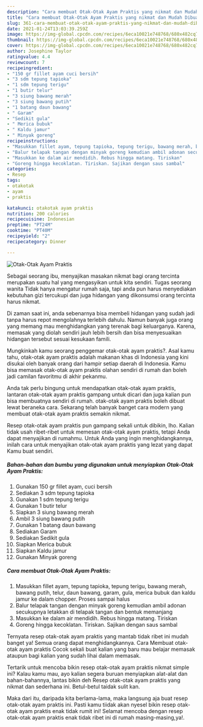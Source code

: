 ```yaml
---
description: "Cara membuat Otak-Otak Ayam Praktis yang nikmat dan Mudah Dibuat"
title: "Cara membuat Otak-Otak Ayam Praktis yang nikmat dan Mudah Dibuat"
slug: 361-cara-membuat-otak-otak-ayam-praktis-yang-nikmat-dan-mudah-dibuat
date: 2021-01-24T13:03:39.259Z
image: https://img-global.cpcdn.com/recipes/6eca10021e748768/680x482cq70/otak-otak-ayam-praktis-foto-resep-utama.jpg
thumbnail: https://img-global.cpcdn.com/recipes/6eca10021e748768/680x482cq70/otak-otak-ayam-praktis-foto-resep-utama.jpg
cover: https://img-global.cpcdn.com/recipes/6eca10021e748768/680x482cq70/otak-otak-ayam-praktis-foto-resep-utama.jpg
author: Josephine Taylor
ratingvalue: 4.4
reviewcount: 7
recipeingredient:
- "150 gr fillet ayam cuci bersih"
- "3 sdm tepung tapioka"
- "1 sdm tepung terigu"
- "1 butir telur"
- "3 siung bawang merah"
- "3 siung bawang putih"
- "1 batang daun bawang"
- " Garam"
- "Sedikit gula"
- " Merica bubuk"
- " Kaldu jamur"
- " Minyak goreng"
recipeinstructions:
- "Masukkan fillet ayam, tepung tapioka, tepung terigu, bawang merah, bawang putih, telur, daun bawang, garam, gula, merica bubuk dan kaldu jamur ke dalam chopper. Proses sampai halus"
- "Balur telapak tangan dengan minyak goreng kemudian ambil adonan secukupnya letakkan di telapak tangan dan bentuk memanjang"
- "Masukkan ke dalam air mendidih. Rebus hingga matang. Tiriskan"
- "Goreng hingga kecoklatan. Tiriskan. Sajikan dengan saus sambal"
categories:
- Resep
tags:
- otakotak
- ayam
- praktis

katakunci: otakotak ayam praktis 
nutrition: 200 calories
recipecuisine: Indonesian
preptime: "PT24M"
cooktime: "PT40M"
recipeyield: "2"
recipecategory: Dinner

---
```



![Otak-Otak Ayam Praktis](https://img-global.cpcdn.com/recipes/6eca10021e748768/680x482cq70/otak-otak-ayam-praktis-foto-resep-utama.jpg)

Sebagai seorang ibu, menyajikan masakan nikmat bagi orang tercinta merupakan suatu hal yang mengasyikan untuk kita sendiri. Tugas seorang  wanita Tidak hanya mengatur rumah saja, tapi anda pun harus menyediakan kebutuhan gizi tercukupi dan juga hidangan yang dikonsumsi orang tercinta harus nikmat.

Di zaman  saat ini, anda sebenarnya bisa membeli hidangan yang sudah jadi tanpa harus repot mengolahnya terlebih dahulu. Namun banyak juga orang yang memang mau menghidangkan yang terenak bagi keluarganya. Karena, memasak yang diolah sendiri jauh lebih bersih dan bisa menyesuaikan hidangan tersebut sesuai kesukaan famili. 



Mungkinkah kamu seorang penggemar otak-otak ayam praktis?. Asal kamu tahu, otak-otak ayam praktis adalah makanan khas di Indonesia yang kini disukai oleh banyak orang dari hampir setiap daerah di Indonesia. Kamu bisa memasak otak-otak ayam praktis olahan sendiri di rumah dan boleh jadi camilan favoritmu di akhir pekanmu.

Anda tak perlu bingung untuk mendapatkan otak-otak ayam praktis, lantaran otak-otak ayam praktis gampang untuk dicari dan juga kalian pun bisa membuatnya sendiri di rumah. otak-otak ayam praktis boleh dibuat lewat beraneka cara. Sekarang telah banyak banget cara modern yang membuat otak-otak ayam praktis semakin nikmat.

Resep otak-otak ayam praktis pun gampang sekali untuk dibikin, lho. Kalian tidak usah ribet-ribet untuk memesan otak-otak ayam praktis, tetapi Anda dapat menyajikan di rumahmu. Untuk Anda yang ingin menghidangkannya, inilah cara untuk menyajikan otak-otak ayam praktis yang lezat yang dapat Kamu buat sendiri.

<!--inarticleads1-->

##### Bahan-bahan dan bumbu yang digunakan untuk menyiapkan Otak-Otak Ayam Praktis:

1. Gunakan 150 gr fillet ayam, cuci bersih
1. Sediakan 3 sdm tepung tapioka
1. Gunakan 1 sdm tepung terigu
1. Gunakan 1 butir telur
1. Siapkan 3 siung bawang merah
1. Ambil 3 siung bawang putih
1. Gunakan 1 batang daun bawang
1. Sediakan  Garam
1. Sediakan Sedikit gula
1. Siapkan  Merica bubuk
1. Siapkan  Kaldu jamur
1. Gunakan  Minyak goreng




<!--inarticleads2-->

##### Cara membuat Otak-Otak Ayam Praktis:

1. Masukkan fillet ayam, tepung tapioka, tepung terigu, bawang merah, bawang putih, telur, daun bawang, garam, gula, merica bubuk dan kaldu jamur ke dalam chopper. Proses sampai halus
1. Balur telapak tangan dengan minyak goreng kemudian ambil adonan secukupnya letakkan di telapak tangan dan bentuk memanjang
1. Masukkan ke dalam air mendidih. Rebus hingga matang. Tiriskan
1. Goreng hingga kecoklatan. Tiriskan. Sajikan dengan saus sambal




Ternyata resep otak-otak ayam praktis yang mantab tidak ribet ini mudah banget ya! Semua orang dapat menghidangkannya. Cara Membuat otak-otak ayam praktis Cocok sekali buat kalian yang baru mau belajar memasak ataupun bagi kalian yang sudah lihai dalam memasak.

Tertarik untuk mencoba bikin resep otak-otak ayam praktis nikmat simple ini? Kalau kamu mau, ayo kalian segera buruan menyiapkan alat-alat dan bahan-bahannya, lantas bikin deh Resep otak-otak ayam praktis yang nikmat dan sederhana ini. Betul-betul taidak sulit kan. 

Maka dari itu, daripada kita berlama-lama, maka langsung aja buat resep otak-otak ayam praktis ini. Pasti kamu tiidak akan nyesel bikin resep otak-otak ayam praktis enak tidak rumit ini! Selamat mencoba dengan resep otak-otak ayam praktis enak tidak ribet ini di rumah masing-masing,ya!.

